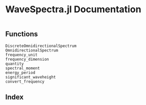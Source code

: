 # WaveSpectra.jl Documentation

```@contents
```

## Functions
```@docs
DiscreteOmnidirectionalSpectrum
OmnidirectionalSpectrum
frequency_unit
frequency_dimension
quantity
spectral_moment
energy_period
significant_waveheight
convert_frequency
```

## Index

```@index
```
